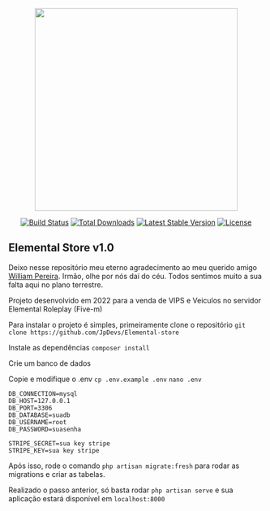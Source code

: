 <p align="center"><a href="https://laravel.com" target="_blank"><img src="https://raw.githubusercontent.com/laravel/art/master/logo-lockup/5%20SVG/2%20CMYK/1%20Full%20Color/laravel-logolockup-cmyk-red.svg" width="400"></a></p>

<p align="center">
<a href="https://travis-ci.org/laravel/framework"><img src="https://travis-ci.org/laravel/framework.svg" alt="Build Status"></a>
<a href="https://packagist.org/packages/laravel/framework"><img src="https://img.shields.io/packagist/dt/laravel/framework" alt="Total Downloads"></a>
<a href="https://packagist.org/packages/laravel/framework"><img src="https://img.shields.io/packagist/v/laravel/framework" alt="Latest Stable Version"></a>
<a href="https://packagist.org/packages/laravel/framework"><img src="https://img.shields.io/packagist/l/laravel/framework" alt="License"></a>
</p>

## Elemental Store v1.0
Deixo nesse repositório meu eterno agradecimento ao meu querido amigo [William Pereira](https://github.com/BrouWilliam). Irmão, olhe por nós daí do céu. Todos sentimos muito a sua falta aqui no plano terrestre.

Projeto desenvolvido em 2022 para a venda de VIPS e Veiculos no servidor Elemental Roleplay (Five-m)

Para instalar o projeto é simples, primeiramente clone o repositório `git clone https://github.com/JpDevs/Elemental-store`

Instale as dependências `composer install`

Crie um banco de dados

Copie e modifique o .env `cp .env.example .env` `nano .env`

```dotenv
DB_CONNECTION=mysql
DB_HOST=127.0.0.1
DB_PORT=3306
DB_DATABASE=suadb
DB_USERNAME=root
DB_PASSWORD=suasenha

STRIPE_SECRET=sua key stripe
STRIPE_KEY=sua key stripe
```

Após isso, rode o comando `php artisan migrate:fresh` para rodar as migrations e criar as tabelas.

Realizado o passo anterior, só basta rodar `php artisan serve` e sua aplicação estará disponível em `localhost:8000`



